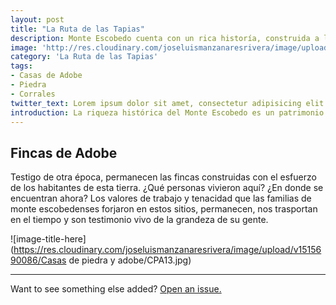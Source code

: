 ```yaml
---
layout: post
title: "La Ruta de las Tapias"
description: Monte Escobedo cuenta con un rica historía, construida a lo largo de los años por su gente perseverante y trabajadora. La migración hacia Estados Unidos ha sido desde tiempos lejanos una constante en el Municipio, estos procesos sociales han dejado su huella en nuestro territorio. Recorre con EXPLORADORES sitios emblemáticos llenos de historia que definen nuestra identidad.
image: 'http://res.cloudinary.com/joseluismanzanaresrivera/image/upload/v1515633663/tapias_1_dafxlt.jpg'
category: 'La Ruta de las Tapias'
tags:
- Casas de Adobe
- Piedra
- Corrales
twitter_text: Lorem ipsum dolor sit amet, consectetur adipisicing elit.
introduction: La riqueza histórica del Monte Escobedo es un patrimonio de alto valor, los habitantes han moldeado esta tierra a lo largo de los años y su huella  ha quedado como testimonio de la tenacidad y grandeza de su gente. Ven y Explora con nosotros los sitios de interés histórico que Monte Escobedo posee y revive la escencia de la gente de esta tierra zacatecana.
---
```



## Fincas de Adobe

Testigo de otra época, permanecen las fincas construidas con el esfuerzo de los habitantes de esta tierra. ¿Qué personas vivieron aquí? ¿En donde se encuentran ahora? Los valores de trabajo y tenacidad que las familias de monte escobedenses forjaron en estos sitios, permanecen, nos trasportan en el tiempo y son testimonio vivo de la grandeza de su gente. 

![image-title-here](https://res.cloudinary.com/joseluismanzanaresrivera/image/upload/v1515690086/Casas de piedra y adobe/CPA13.jpg)


-----

Want to see something else added? <a href="https://github.com/poole/poole/issues/new">Open an issue.</a>
